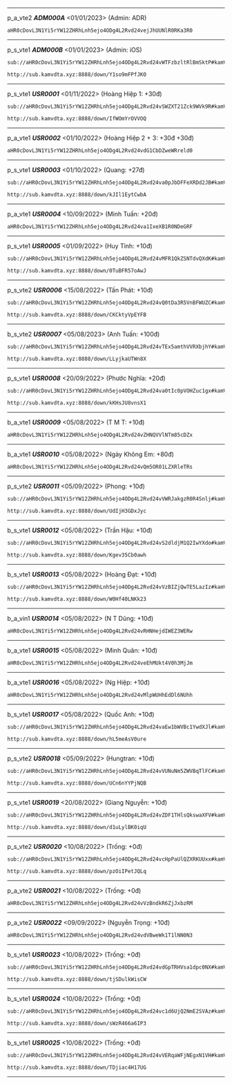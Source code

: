 ----------------------------------------
p_a_vte2 ***ADM000A*** <01/01/2023> (Admin: ADR)
```
aHR0cDovL3N1Yi5rYW12ZHRhLnh5ejo4ODg4L2Rvd24vejJhUUNlR0RKa3R0
```
----------------------------------------

p_s_vte1 ***ADM000B*** <01/01/2023> (Admin: iOS)
```
sub://aHR0cDovL3N1Yi5rYW12ZHRhLnh5ejo4ODg4L2Rvd24vWTFzbzltRlBmSktP#kamVdta
```
```
http://sub.kamvdta.xyz:8888/down/Y1so9mFPfJKO
```
----------------------------------------

p_s_vte1 ***USR0001*** <01/11/2022> (Hoàng Hiệp 1: +30đ)
```
sub://aHR0cDovL3N1Yi5rYW12ZHRhLnh5ejo4ODg4L2Rvd24vSWZXT21Zck9WVk9R#kamVdta
```
```
http://sub.kamvdta.xyz:8888/down/IfWOmYrOVVOQ
```
----------------------------------------

p_a_vte1 ***USR0002*** <01/10/2022> (Hoàng Hiệp 2 + 3: +30đ +30đ)
```
aHR0cDovL3N1Yi5rYW12ZHRhLnh5ejo4ODg4L2Rvd24vdG1CbDZweWRreld0
```
----------------------------------------

p_s_vte1 ***USR0003*** <01/10/2022> (Quang: +27đ)
```
sub://aHR0cDovL3N1Yi5rYW12ZHRhLnh5ejo4ODg4L2Rvd24va0pJbDFFeXRDd2JB#kamVdta
```
```
http://sub.kamvdta.xyz:8888/down/kJIl1EytCwbA
```
----------------------------------------

p_a_vte1 ***USR0004*** <10/09/2022> (Minh Tuấn: +20đ)
```
aHR0cDovL3N1Yi5rYW12ZHRhLnh5ejo4ODg4L2Rvd24va1IxeXB1R0NDeGRF
```
----------------------------------------

p_s_vte1 ***USR0005*** <01/09/2022> (Huy Tỉnh: +10đ)
```
sub://aHR0cDovL3N1Yi5rYW12ZHRhLnh5ejo4ODg4L2Rvd24vMFR1QkZSNTdvQXdK#kamVdta
```
```
http://sub.kamvdta.xyz:8888/down/0TuBFR57oAwJ
```
----------------------------------------

p_s_vte2 ***USR0006*** <15/08/2022> (Tấn Phát: +10đ)
```
sub://aHR0cDovL3N1Yi5rYW12ZHRhLnh5ejo4ODg4L2Rvd24vQ0tDa3R5VnBFWUZC#kamVdta
```
```
http://sub.kamvdta.xyz:8888/down/CKCktyVpEYFB
```
----------------------------------------

b_s_vte2 ***USR0007*** <05/08/2023> (Anh Tuấn: +100đ)
```
sub://aHR0cDovL3N1Yi5rYW12ZHRhLnh5ejo4ODg4L2Rvd24vTEx5amthVVRXbjhY#kamVdta
```
```
http://sub.kamvdta.xyz:8888/down/LLyjkaUTWn8X
```
----------------------------------------

p_s_vte1 ***USR0008*** <20/09/2022> (Phước Nghĩa: +20đ)
```
sub://aHR0cDovL3N1Yi5rYW12ZHRhLnh5ejo4ODg4L2Rvd24va0tIc0pVOHZuc1gx#kamVdta
```
```
http://sub.kamvdta.xyz:8888/down/kKHsJU8vnsX1
```
----------------------------------------

b_a_vte1 ***USR0009*** <05/08/2022> (T M T: +10đ)
```
aHR0cDovL3N1Yi5rYW12ZHRhLnh5ejo4ODg4L2Rvd24vZHNQVVlNTm85cDZx
```
----------------------------------------

b_a_vte1 ***USR0010*** <05/08/2022> (Ngày Không Em: +80đ)
```
aHR0cDovL3N1Yi5rYW12ZHRhLnh5ejo4ODg4L2Rvd24vQm5OR01LZXRleTRs
```
----------------------------------------

p_s_vte2 ***USR0011*** <05/09/2022> (Phong: +10đ)
```
sub://aHR0cDovL3N1Yi5rYW12ZHRhLnh5ejo4ODg4L2Rvd24vVWRJakgzR0R4Snlj#kamVdta
```
```
http://sub.kamvdta.xyz:8888/down/UdIjH3GDxJyc
```
----------------------------------------

b_s_vte1 ***USR0012*** <05/08/2022> (Trần Hậu: +10đ)
```
sub://aHR0cDovL3N1Yi5rYW12ZHRhLnh5ejo4ODg4L2Rvd24vS2dldjM1Q2IwYXdo#kamVdta
```
```
http://sub.kamvdta.xyz:8888/down/Kgev35Cb0awh
```
----------------------------------------

b_s_vte1 ***USR0013*** <05/08/2022> (Hoàng Đạt: +10đ)
```
sub://aHR0cDovL3N1Yi5rYW12ZHRhLnh5ejo4ODg4L2Rvd24vVzBIZjQwTE5LazIz#kamVdta
```
```
http://sub.kamvdta.xyz:8888/down/W0Hf40LNKk23
```
----------------------------------------

b_a_vin1 ***USR0014*** <05/08/2022> (N T Dũng: +10đ)
```
aHR0cDovL3N1Yi5rYW12ZHRhLnh5ejo4ODg4L2Rvd24vRHNHejdIWEZ3WERw
```
----------------------------------------

b_a_vte1 ***USR0015*** <05/08/2022> (Minh Quân: +10đ)
```
aHR0cDovL3N1Yi5rYW12ZHRhLnh5ejo4ODg4L2Rvd24veEhMUkt4V0h3MjJm
```
----------------------------------------

b_a_vte1 ***USR0016*** <05/08/2022> (Ng Hiệp: +10đ)
```
aHR0cDovL3N1Yi5rYW12ZHRhLnh5ejo4ODg4L2Rvd24vMlpWUHhEdDl6NUhh
```
----------------------------------------

b_s_vte1 ***USR0017*** <05/08/2022> (Quốc Anh: +10đ)
```
sub://aHR0cDovL3N1Yi5rYW12ZHRhLnh5ejo4ODg4L2Rvd24vaEw1bWVBc1YwdXJl#kamVdta
```
```
http://sub.kamvdta.xyz:8888/down/hL5meAsV0ure
```
----------------------------------------

p_s_vte2 ***USR0018*** <05/09/2022> (Hungtran: +10đ)
```
sub://aHR0cDovL3N1Yi5rYW12ZHRhLnh5ejo4ODg4L2Rvd24vVUNuNm5ZWVBqTlFC#kamVdta
```
```
http://sub.kamvdta.xyz:8888/down/UCn6nYYPjNQB
```
----------------------------------------

p_s_vte1 ***USR0019*** <20/08/2022> (Giang Nguyễn: +10đ)
```
sub://aHR0cDovL3N1Yi5rYW12ZHRhLnh5ejo4ODg4L2Rvd24vZDF1THlsQkswaXFV#kamVdta
```
```
http://sub.kamvdta.xyz:8888/down/d1uLylBK0iqU
```
----------------------------------------

p_s_vte2 ***USR0020*** <10/08/2022> (Trống: +0đ)
```
sub://aHR0cDovL3N1Yi5rYW12ZHRhLnh5ejo4ODg4L2Rvd24vcHpPaUlQZXRKUUxx#kamVdta
```
```
http://sub.kamvdta.xyz:8888/down/pzOiIPetJQLq
```
----------------------------------------

p_a_vte2 ***USR0021*** <10/08/2022> (Trống: +0đ)
```
aHR0cDovL3N1Yi5rYW12ZHRhLnh5ejo4ODg4L2Rvd24vVzBndkR6ZjJxbzRM
```
----------------------------------------

p_a_vte2 ***USR0022*** <09/09/2022> (Nguyễn Trọng: +10đ)
```
aHR0cDovL3N1Yi5rYW12ZHRhLnh5ejo4ODg4L2Rvd24vdVBweWk1T1lNN0N3
```
----------------------------------------

b_s_vte1 ***USR0023*** <10/08/2022> (Trống: +0đ)
```
sub://aHR0cDovL3N1Yi5rYW12ZHRhLnh5ejo4ODg4L2Rvd24vdGpTRHVsa1dpc0NX#kamVdta
```
```
http://sub.kamvdta.xyz:8888/down/tjSDulkWisCW
```
----------------------------------------

b_s_vte1 ***USR0024*** <10/08/2022> (Trống: +0đ)
```
sub://aHR0cDovL3N1Yi5rYW12ZHRhLnh5ejo4ODg4L2Rvd24vc1d6UjQ2NmE2SVAz#kamVdta
```
```
http://sub.kamvdta.xyz:8888/down/sWzR466a6IP3
```
----------------------------------------

b_s_vte1 ***USR0025*** <10/08/2022> (Trống: +0đ)
```
sub://aHR0cDovL3N1Yi5rYW12ZHRhLnh5ejo4ODg4L2Rvd24vVERqaWFjNEgxN1VH#kamVdta
```
```
http://sub.kamvdta.xyz:8888/down/TDjiac4H17UG
```
----------------------------------------
